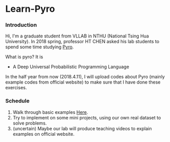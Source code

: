 # Learn-Pyro

### Introduction
Hi, I'm a graduate student from VLLAB in NTHU (National Tsing Hua University).
In 2018 spring, professor HT CHEN asked his lab students to spend some time studying [Pyro](http://pyro.ai/).

What is pyro? It is
+ A Deep Universal Probabilistic Programming Language

In the half year from now (2018.4.11), I will upload codes about Pyro (mainly example codes from official website) to make sure that I have done these exercises.

### Schedule
1. Walk through basic examples [Here](http://pyro.ai/examples/).
2. Try to implement on some mini projects, using our own real dataset to solve problems.
3. (uncertain) Maybe our lab will produce teaching videos to explain examples on official website. 

